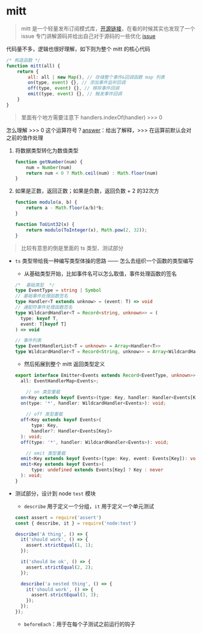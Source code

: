 # mitt

>  mitt 是一个轻量发布订阅模式库，[开源链接](https://github.com/developit/mitt#all)，在看的时候其实也发现了一个 issue 专门讲解源码并给出自己对于源码的一些优化 [issue](https://github.com/haiweilian/tinylib-analysis/issues/8)

代码量不多，逻辑也很好理解，如下则为整个 mitt 的核心代码

```js
/* 构造函数 */
function mitt(all) {
    return {
        all: all | new Map(), // 存储整个事件&回调函数 map 列表
        on(type, event) {}, // 添加事件监听回调
    	off(type, event) {}, // 移除事件回调
        emit(type, event) {}, // 触发事件回调
    }
}
```

> 里面有个地方需要注意下 handlers.indexOf(handler) >>> 0

怎么理解 >>> 0 这个运算符号？[answer](https://segmentfault.com/a/1190000014613703)：给出了解释，>>> 在运算前默认会对之前的值作处理

1. 将数据类型转化为数值类型

   ```js
   function getNumber(num) {
       num = Number(num)
       return num < 0 ? Math.ceil(num) : Math.floor(num)
   }
   ```

2. 如果是正数，返回正数；如果是负数，返回负数 + 2 的32次方

   ```js
   function modulo(a, b) {
       return a - Math.floor(a/b)*b;
   }
   
   function ToUint32(x) {
       return modulo(ToInteger(x), Math.pow(2, 32));
   }
   ```



> 比较有意思的倒是里面的 ts 类型、测试部分

- `ts` 类型带给我一种编写类型体操的思路 —— 怎么去组织一个函数的类型编写

  - 从基础类型开始，比如事件名可以怎么取值，事件处理函数的签名

  ```ts
  /*  基础类型  */
  type EventType = string | Symbol
  // 基础事件处理函数签名
  type Handler<T extends unknow> = (event: T) => void
  // 通配符事件处理函数签名
  type WildcardHandler<T = Record<string, unknown>> = (
  	type: keyof T,
  	event: T[keyof T]
  ) => void
  
  // 事件列表
  type EventHandlerList<T = unknown> = Array<Handler<T>>
  type WildcardHandler<T = Record<String, unknow>> = Array<WildcardHandler<T>> 
  ```

  - 然后拓展到整个 mitt 返回类型定义

  ```ts
  export interface Emitter<Events extends Record<EventType, unknown>> {
  	all: EventHandlerMap<Events>;
  
      // on 类型重载
  	on<Key extends keyof Events>(type: Key, handler: Handler<Events[Key]>): void;
  	on(type: '*', handler: WildcardHandler<Events>): void;
      
      // off 类型重载
  	off<Key extends keyof Events>(
  		type: Key,
  		handler?: Handler<Events[Key]>
  	): void;
  	off(type: '*', handler: WildcardHandler<Events>): void;
  
      // emit 类型重载
  	emit<Key extends keyof Events>(type: Key, event: Events[Key]): void;
  	emit<Key extends keyof Events>(
  		type: undefined extends Events[Key] ? Key : never
  	): void;
  }
  ```

  

- 测试部分，设计到 node `test` 模块

  - `describe` 用于定义一个分组，`it` 用于定义一个单元测试

  ```js
  const assert = require('assert')
  const { describe, it } = require('node:test')
  
  describe('A thing', () => {
    it('should work', () => {
      assert.strictEqual(1, 1);
    });
  
    it('should be ok', () => {
      assert.strictEqual(2, 2);
    });
  
    describe('a nested thing', () => {
      it('should work', () => {
        assert.strictEqual(3, 3);
      });
    });
  });
  ```

  - `beforeEach`：用于在每个子测试之前运行的钩子
